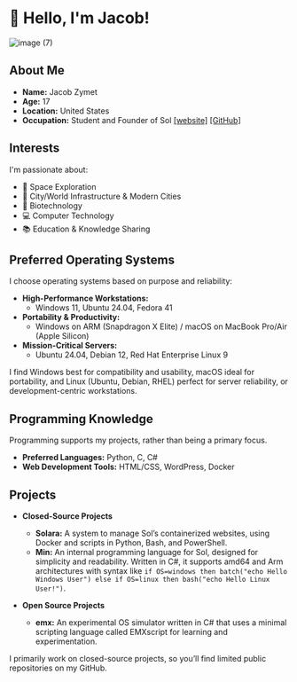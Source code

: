 # 👋 Hello, I'm Jacob!

![image (7)](https://github.com/user-attachments/assets/1e081b71-1447-4f0b-8235-d6c65a35470a)

## About Me
- **Name:** Jacob Zymet
- **Age:** 17
- **Location:** United States
- **Occupation:** Student and Founder of Sol [[website]](https://solcluster.com/) [[GitHub]](https://github.com/Sol-Global/)

## Interests
I'm passionate about:
- 🌌 Space Exploration
- 🌆 City/World Infrastructure & Modern Cities
- 🧬 Biotechnology
- 💻 Computer Technology
- 📚 Education & Knowledge Sharing

## Preferred Operating Systems
I choose operating systems based on purpose and reliability:

- **High-Performance Workstations:**  
  - Windows 11, Ubuntu 24.04, Fedora 41
- **Portability & Productivity:**  
  - Windows on ARM (Snapdragon X Elite) / macOS on MacBook Pro/Air (Apple Silicon)
- **Mission-Critical Servers:**  
  - Ubuntu 24.04, Debian 12, Red Hat Enterprise Linux 9  

I find Windows best for compatibility and usability, macOS ideal for portability, and Linux (Ubuntu, Debian, RHEL) perfect for server reliability, or development-centric workstations.

## Programming Knowledge
Programming supports my projects, rather than being a primary focus.

- **Preferred Languages:** Python, C, C#
- **Web Development Tools:** HTML/CSS, WordPress, Docker

## Projects
- **Closed-Source Projects**  
   - **Solara:** A system to manage Sol’s containerized websites, using Docker and scripts in Python, Bash, and PowerShell.
   - **Min:** An internal programming language for Sol, designed for simplicity and readability. Written in C#, it supports amd64 and Arm architectures with syntax like `if OS=windows then batch("echo Hello Windows User") else if OS=linux then bash("echo Hello Linux User!")`.

- **Open Source Projects**  
   - **emx:** An experimental OS simulator written in C# that uses a minimal scripting language called EMXscript for learning and experimentation.

I primarily work on closed-source projects, so you’ll find limited public repositories on my GitHub.
